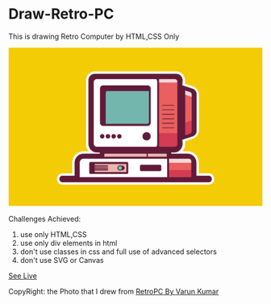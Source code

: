 # Draw-Retro-PC

This is drawing Retro Computer by HTML,CSS Only

![Output](/assets/images/img.png)

Challenges Achieved:

1. use only HTML,CSS
2. use only div elements in html
3. don't use classes in css and full use of advanced selectors
4. don't use SVG or Canvas

[See Live](https://a-awad1.github.io/Draw-Retro-PC/)

CopyRight:
the Photo that I drew
from [RetroPC By Varun Kumar](https://dribbble.com/shots/11539029-RetroPC-FREE-Download)
